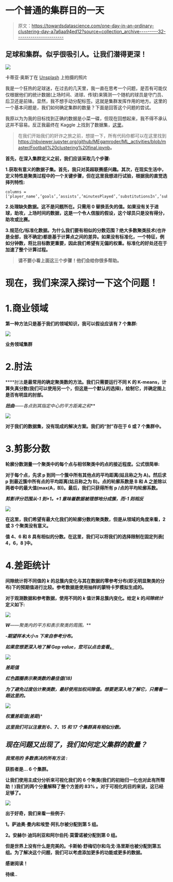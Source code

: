 # 一个普通的集群日的一天

> 原文：<https://towardsdatascience.com/one-day-in-an-ordinary-clustering-day-a7a6aa94ed12?source=collection_archive---------32----------------------->

## 足球和集群。似乎很吸引人。让我们潜得更深！

![](img/9d4dd34092b0bf0646b1b1ebc16ae100.png)

卡蒂亚·奥斯丁在 [Unsplash](https://unsplash.com?utm_source=medium&utm_medium=referral) 上拍摄的照片

我是一个狂热的足球迷，在过去的几天里，我一直在思考一个问题，是否有可能仅仅根据他们的统计数据(上场时间、进球、传球)来猜测一个随机的球员是守门员、后卫还是前锋。显然，我不想手动分配标签。这就是集群发挥作用的地方。这里的一个基本问题是，我们如何确定集群的数量？下面是回答这个问题的尝试。

我原以为为我的目标找到正确的数据是小菜一碟，但现在回想起来，我不得不承认这并不容易。反正我最终在 Kaggle 上找到了数据集，[这里](https://www.kaggle.com/sarangpurandare/83k-football-players-103-stats-per-season)。

> 在我们开始我们的奸诈之旅之前，想提一下，所有代码你都可以在这里找到<https://nbviewer.jupyter.org/github/MEgamroder/ML_activities/blob/master/Football%20clustering%20final.ipynb>****。****

**首先，在深入集群定义之前，我们应该采取几个步骤:**

**1.**获取有意义的数据子集**。首先，我只对英超联赛感兴趣。其次，在现实生活中，定义特性是聚类过程中的一个关键步骤，但在这里我想进行试验，根据我的直觉选择列特性:**

```
columns = [‘player_name’,’goals’,’assists’,’minutesPlayed’,’substitutionsIn’,’substitutionsOut’,’matchesStarted’,’appearances’]
```

**2.**处理缺失数据**。这不是问题所在。只需用 0 替换丢失的值。如果没有关于进球，助攻，上场时间的数据，这是一个令人信服的假设，这个球员只是没有得分，助攻或比赛。**

**3.**规范化/标准化数据**。为什么我们要有相似的分数范围？绝大多数聚类技术(也许是全部，我不确定)都是基于计算点之间的差异。如果没有标准化，一个特征，例如分钟数，将比目标数更重要，因此我们希望有无偏的权重。标准化的好处还在于加速了整个计算过程。**

> **请不要小看上面这三个步骤！他们会给你很多帮助。**

# **现在，我们来深入探讨一下这个问题！**

# **1.商业领域**

**第一种方法只是基于我们的领域知识，我可以假设应该有 7 个集群:**

**![](img/9aa99d719e40915cacf4df0b6446f5e1.png)**

**业务领域集群**

# **2.肘法**

****肘法**是最常用的确定聚类数的方法。我们只需要运行不同 K 的 K-means，计算失真分数(我们可以使用另一个，但这是一个默认的选择)，绘制它，并确定图上是否有明显的肘部。**

*****扭曲****——各点到其指定中心的平方距离之和***

**![](img/0ab581cc620ad809033855c7dc6771f4.png)**

**对于我们的数据集，没有现成的解决方案。我们的“肘”存在于 6 或 7 个集群中。**

# **3.剪影分数**

**轮廓分数测量一个聚类中的每个点与相邻聚类中的点的接近程度。公式很简单:**

**对于每个点，先求 p 到同一个簇中所有其他点的平均距离(姑且称之为 A)。然后求 p 到最近簇中所有点的平均距离(姑且称之为 B)。点的轮廓系数是 B 和 A 之差除以两者中的最大值(max(A，B))。最后，我们只获得所有 p /点的平均轮廓系数。**

***剪影评分范围从-1 到+1。+1 意味着数据被理想地分成簇，而-1 则相反***

**![](img/3939120850beeaf1a9fbaa70cc225139.png)**

**在这里，我们希望有最大化我们的轮廓分数的聚类数，但是从领域的角度来看，2 或 3 个聚类没有意义。**

**值 4、6 和 8 具有相似的分数。在这里，我们可以将我们的选择限制在固定列表[ 4，6，8 ]中。**

# **4.差距统计**

**间隙统计将不同值的 *k* 的总簇内变化与其在数据的零参考分布(即无明显聚类的分布)下的预期值进行比较。参考数据是使用抽样的蒙特卡罗模拟生成的。**

**对于观测数据和参考数据，使用不同的 *k* 值计算总簇内变化。给定 *k* 的*间隙统计*定义如下:**

**![](img/814093208ba97c413ba05b216d13f60e.png)**

*****W****——聚类内的平方和表示聚类的周围。***

*****-期望样本大小 n 下来自参考分布。*****

*****如果您想更深入地了解 Gap value，您可以点击查看[。](https://statweb.stanford.edu/~gwalther/gap)*****

*****![](img/8b814ded2255d279be6a70770db017b3.png)*****

*****差距值*****

*****红色圆圈表示聚类数的最佳值(18)*****

*****为了避免过度估计聚类数，最好使用加权间隙值。想要更深入地了解它，只需看一眼这里的。*****

*****![](img/a52ca2086a76e413f25038869bc54f6d.png)*****

*****权重差距值(差距*)*****

*****这里我们可以注意到 6、7、15 和 17 个集群具有相似分数。*****

## *****现在问题又出现了，我们如何定义集群的数量？*****

*****我常用的 ***多数表决的所有方法*** :*****

****获胜者是… 6 个集群。****

****让我们使用主成分分析来可视化我们的 6 个聚类(我们的初始归一化也对此有所帮助！)我们的两个分量解释了整个方差的 **83%** 。对于可视化的目的来说，这已经足够了。****

****![](img/445356bbf18a30121d4bb771385ade61.png)****

****出于好奇，我们来看一些例子:****

******1。萨迪奥·曼内和埃登·阿扎尔被分配到第 5 组。******

******2。安赫尔·迪玛利亚和阿尔伯托·莫雷诺被分配到第 0 组。******

****但是世界上没有什么是完美的。卡斯帕·舒梅切尔和乌戈·洛里斯也被分配到第五组。为了解决这个问题，我们可以考虑添加更多的功能或更多的数据。****

****感谢阅读！****

****待续..****